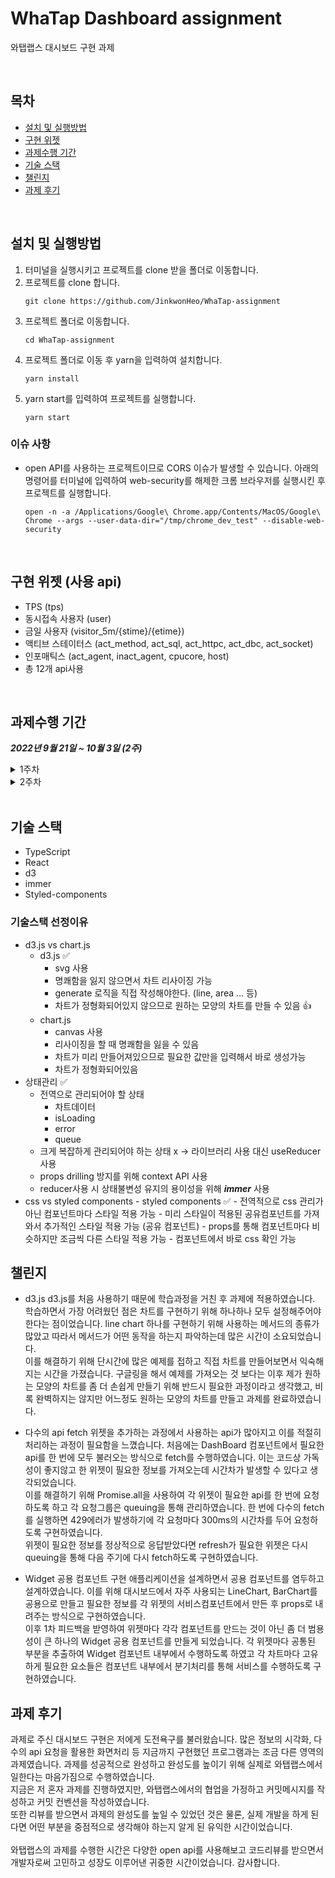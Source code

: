 # WhaTap Dashboard assignment

와탭랩스 대시보드 구현 과제

<br>

## 목차

- [설치 및 실행방법](#설치-및-실행방법)
- [구현 위젯](#구현-위젯)
- [과제수행 기간](#과제수행-기간)
- [기술 스택](#기술-스택)
- [챌린지](#챌린지)
- [과제 후기](#과제-후기)

<br>

## 설치 및 실행방법

1. 터미널을 실행시키고 프로젝트를 clone 받을 폴더로 이동합니다.
2. 프로젝트를 clone 합니다.
   ```
   git clone https://github.com/JinkwonHeo/WhaTap-assignment
   ```
3. 프로젝트 폴더로 이동합니다.
   ```
   cd WhaTap-assignment
   ```
4. 프로젝트 폴더로 이동 후 yarn을 입력하여 설치합니다.
   ```
   yarn install
   ```
5. yarn start를 입력하여 프로젝트를 실행합니다.
   ```
   yarn start
   ```

### 이슈 사항

- open API를 사용하는 프로젝트이므로 CORS 이슈가 발생할 수 있습니다. 아래의 명령어를 터미널에 입력하여 web-security를 해제한 크롬 브라우저를 실행시킨 후 프로젝트를 실행합니다.
  ```
  open -n -a /Applications/Google\ Chrome.app/Contents/MacOS/Google\ Chrome --args --user-data-dir="/tmp/chrome_dev_test" --disable-web-security
  ```

<br>

## 구현 위젯 (사용 api)

- TPS (tps)
- 동시접속 사용자 (user)
- 금일 사용자 (visitor_5m/{stime}/{etime})
- 액티브 스테이터스 (act_method, act_sql, act_httpc, act_dbc, act_socket)
- 인포매틱스 (act_agent, inact_agent, cpucore, host)
- 총 12개 api사용

<br>

## 과제수행 기간

**_2022년 9월 21일 ~ 10월 3일 (2주)_**

<details><summary>1주차</summary>

- 과제 요구사항 파악
- 애플리케이션 구조설계 및 기술스택 선정
- 기술스택 학습 (d3.js)
- 인포매틱스, 라인, 바 차트 각 한 개 이상 구현

</details>

<details><summary>2주차</summary>

- 위젯 구현
- 편의기능 구현 (위젯 정보모달)
- 피드백을 위주로 리팩토링

  - DashBoard에서 하드코딩으로 필요한 모든 상태를 fetch하던 코드를 위젯마다 fetch하도록 변경
  - promise.all을 이용하여 각 위젯이 필요한 정보는 한 번에 fetch하도록 변경
  - useInterval 내부의 타이머를 setInterval에서 setTimeout으로 변경
  - 위젯마다 각각 컴포넌트를 만들었던 사항을 공용 Widget으로 통합

  </details>
  <br>

## 기술 스택

- TypeScript
- React
- d3
- immer
- Styled-components

### 기술스택 선정이유

- d3.js vs chart.js
  - d3.js ✅
    - svg 사용
    - 명쾌함을 잃지 않으면서 차트 리사이징 가능
    - generate 로직을 직접 작성해야한다. (line, area … 등)
    - 차트가 정형화되어있지 않으므로 원하는 모양의 차트를 만들 수 있음 👍
  - chart.js
    - canvas 사용
    - 리사이징을 할 때 명쾌함을 잃을 수 있음
    - 차트가 미리 만들어져있으므로 필요한 값만을 입력해서 바로 생성가능
    - 차트가 정형화되어있음
- 상태관리 ✅
  - 전역으로 관리되어야 할 상태
    - 차트데이터
    - isLoading
    - error
    - queue
  - 크게 복잡하게 관리되어야 하는 상태 x → 라이브러리 사용 대신 useReducer 사용
  - props drilling 방지를 위해 context API 사용
  - reducer사용 시 상태불변성 유지의 용이성을 위해 **_immer_** 사용
- css vs styled components - styled components ✅ - 전역적으로 css 관리가 아닌 컴포넌트마다 스타일 적용 가능 - 미리 스타일이 적용된 공유컴포넌트를 가져와서 추가적인 스타일 적용 가능 (공유 컴포넌트) - props를 통해 컴포넌트마다 비슷하지만 조금씩 다른 스타일 적용 가능 - 컴포넌트에서 바로 css 확인 가능
  <br>

## 챌린지

- d3.js
  d3.js를 처음 사용하기 때문에 학습과정을 거친 후 과제에 적용하였습니다. 학습하면서 가장 어려웠던 점은 차트를 구현하기 위해 하나하나 모두 설정해주어야 한다는 점이었습니다. line chart 하나를 구현하기 위해 사용하는 메서드의 종류가 많았고 따라서 메서드가 어떤 동작을 하는지 파악하는데 많은 시간이 소요되었습니다.<br>
  이를 해결하기 위해 단시간에 많은 예제를 접하고 직접 차트를 만들어보면서 익숙해지는 시간을 가졌습니다. 구글링을 해서 예제를 가져오는 것 보다는 이후 제가 원하는 모양의 차트를 좀 더 손쉽게 만들기 위해 반드시 필요한 과정이라고 생각했고, 비록 완벽하지는 않지만 어느정도 원하는 모양의 차트를 만들고 과제를 완료하였습니다.

- 다수의 api fetch
  위젯을 추가하는 과정에서 사용하는 api가 많아지고 이를 적절히 처리하는 과정이 필요함을 느꼈습니다. 처음에는 DashBoard 컴포넌트에서 필요한 api를 한 번에 모두 불러오는 방식으로 fetch를 수행하였습니다. 이는 코드상 가독성이 좋지않고 한 위젯이 필요한 정보를 가져오는데 시간차가 발생할 수 있다고 생각되었습니다.<br>
  이를 해결하기 위해 Promise.all을 사용하여 각 위젯이 필요한 api를 한 번에 요청하도록 하고 각 요청그룹은 queuing을 통해 관리하였습니다. 한 번에 다수의 fetch를 실행하면 429에러가 발생하기에 각 요청마다 300ms의 시간차를 두어 요청하도록 구현하였습니다. <br>
  위젯이 필요한 정보를 정상적으로 응답받았다면 refresh가 필요한 위젯은 다시 queuing을 통해 다음 주기에 다시 fetch하도록 구현하였습니다.

- Widget 공용 컴포넌트 구현
  애플리케이션을 설계하면서 공용 컴포넌트를 염두하고 설계하였습니다. 이를 위해 대시보드에서 자주 사용되는 LineChart, BarChart를 공용으로 만들고 필요한 정보를 각 위젯의 서비스컴포넌트에서 만든 후 props로 내려주는 방식으로 구현하였습니다.<br>
  이후 1차 피드백을 받영하여 위젯마다 각각 컴포넌트를 만드는 것이 아닌 좀 더 범용성이 큰 하나의 Widget 공용 컴포넌트를 만들게 되었습니다. 각 위젯마다 공통된 부분을 추출하여 Widget 컴포넌트 내부에서 수행하도록 하였고 각 차트마다 고유하게 필요한 요소들은 컴포넌트 내부에서 분기처리를 통해 서비스를 수행하도록 구현하였습니다.<br>

## 과제 후기
과제로 주신 대시보드 구현은 저에게 도전욕구를 불러왔습니다. 많은 정보의 시각화, 다수의 api 요청을 활용한 화면처리 등 지금까지 구현했던 프로그램과는 조금 다른 영역의 과제였습니다. 과제를 성공적으로 완성하고 완성도를 높이기 위해 실제로 와탭랩스에서 일한다는 마음가짐으로 수행하였습니다.<br>
지금은 저 혼자 과제를 진행하였지만, 와탭랩스에서의 협업을 가정하고 커밋메시지를 작성하고 커밋 컨벤션을 작성하였습니다.<br>
또한 리뷰를 받으면서 과제의 완성도를 높일 수 있었던 것은 물론, 실제 개발을 하게 된다면 어떤 부분을 중점적으로 생각해야 하는지 알게 된 유익한 시간이었습니다.<br>
<br>
와탭랩스의 과제를 수행한 시간은 다양한 open api를 사용해보고 코드리뷰를 받으면서 개발자로써 고민하고 성장도 이루어낸 귀중한 시간이었습니다. 감사합니다.
